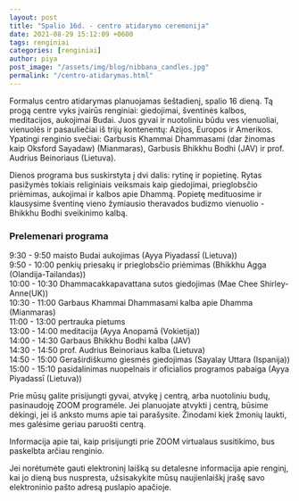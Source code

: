 ```yaml
---
layout: post
title: "Spalio 16d. - centro atidarymo ceremonija"
date: 2021-08-29 15:12:09 +0600
tags: renginiai
categories: [renginiai]
author: piya
post_image: "/assets/img/blog/nibbana_candles.jpg"
permalink: "/centro-atidarymas.html"
---
```

Formalus centro atidarymas planuojamas šeštadienį, spalio 16 dieną. Tą progą centre vyks įvairūs renginiai: giedojimai, šventinės kalbos, meditacijos, aukojimai Budai. Juos gyvai ir nuotoliniu būdu ves vienuoliai, vienuolės ir pasauliečiai iš trijų kontenentų: Azijos, Europos ir Amerikos. Ypatingi renginio svečiai: Garbusis Khammai Dhammasami (dar žinomas kaip Oksford Sayadaw) (Mianmaras), Garbusis Bhikkhu Bodhi (JAV) ir prof. Audrius Beinoriaus (Lietuva).

Dienos programa bus suskirstyta į dvi dalis: rytinę ir popietinę. Rytas pasižymės tokiais religiniais veiksmais kaip giedojimai, prieglobsčio priėmimas, aukojimai ir kalbos apie Dhammą. Popietę medituosime ir klausysime šventinę vieno žymiausio theravados budizmo vienuolio - Bhikkhu Bodhi sveikinimo kalbą.

### Prelemenari programa
9:30 - 9:50 maisto Budai aukojimas (Ayya Piyadassī (Lietuva))\
9:50 - 10:00 penkių priesakų ir prieglobsčio priėmimas (Bhikkhu Agga (Olandija-Tailandas))\
10:00 - 10:30 Dhammacakkapavattana sutos giedojimas (Mae Chee Shirley-Anne(UK))\
10:30 - 11:00 Garbaus Khammai Dhammasami kalba apie Dhamma (Mianmaras)\
11:00 - 13:00 pertrauka pietums\
13:00 - 14:00 meditacija (Ayya Anopamā (Vokietija))\
14:00 - 14:30 Garbaus Bhikkhu Bodhi kalba (JAV)\
14:30 - 14:50 prof. Audrius Beinoriaus kalba (Lietuva)\
14:50 - 15:00 Geraširdiškumo giesmės giedojimas (Sayalay Uttara (Ispanija))\
15:00 - 15:10 pasidalinimas nuopelnais ir oficialios programos pabaiga (Ayya Piyadassī (Lietuva))

Prie mūsų galite prisijungti gyvai, atvykę į centrą, arba nuotoliniu budų, pasinaudoję ZOOM programėle. Jei planuojate atvykti į centrą, būsime dėkingi, jei iš anksto mums apie tai parašysite. Žinodami kiek žmonių laukti, mes galėsime geriau paruošti centrą. 

Informacija apie tai, kaip prisijungti prie ZOOM virtualaus susitikimo, bus paskelbta arčiau renginio.

Jei norėtumėte gauti elektroninį laišką su detalesne informacija apie renginį, kai jo dieną bus nuspresta, užsisakykite mūsų naujienlaiškį įrašę savo elektroninio pašto adresą puslapio apačioje.

[//]: # (Tam, kad prisijungtumėte prie ZOOM virtualaus susitikimo, jums prireiks šių duomenų:\susitikimo kodas:\slaptažodis:\arba tiesiog spauskite šią nuorodą:)

